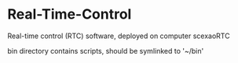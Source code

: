 
# Real-Time-Control

Real-time control (RTC) software, deployed on computer scexaoRTC

bin directory contains scripts, should be symlinked to '~/bin'

